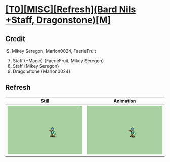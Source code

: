 # [\[T0\]\[MISC\]\[Refresh\]\(Bard Nils +Staff, Dragonstone\)\[M\]](../)

## Credit

IS, Mikey Seregon, Marlon0024, FaerieFruit

7. Staff (+Magic) {FaerieFruit, Mikey Seregon}
7. Staff {Mikey Seregon}
8. Dragonstone {Marlon0024}
	
## Refresh

| Still | Animation |
| :---: | :-------: |
| ![Refresh still](./Refresh_000.png) | ![Refresh animation](./Refresh.gif) |
